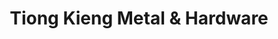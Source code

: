 ---
title: "Tiong Kieng Metal & Hardware"
url: /manila/tiong-kieng-metal-and-hardware/
shop: hardware
---